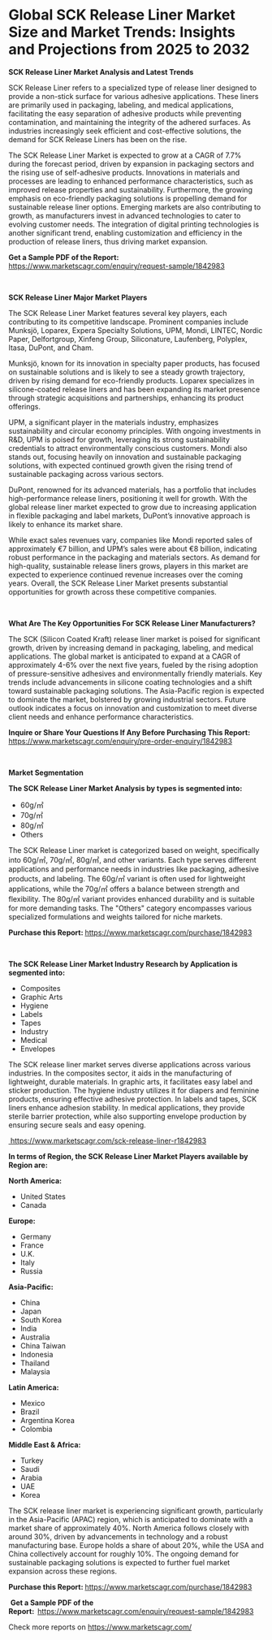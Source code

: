 <p><h1>Global SCK Release Liner Market Size and Market Trends: Insights and Projections from 2025 to 2032</h1></p><p><strong>SCK Release Liner Market Analysis and Latest Trends</strong></p>
<p><p>SCK Release Liner refers to a specialized type of release liner designed to provide a non-stick surface for various adhesive applications. These liners are primarily used in packaging, labeling, and medical applications, facilitating the easy separation of adhesive products while preventing contamination, and maintaining the integrity of the adhered surfaces. As industries increasingly seek efficient and cost-effective solutions, the demand for SCK Release Liners has been on the rise.</p><p>The SCK Release Liner Market is expected to grow at a CAGR of 7.7% during the forecast period, driven by expansion in packaging sectors and the rising use of self-adhesive products. Innovations in materials and processes are leading to enhanced performance characteristics, such as improved release properties and sustainability. Furthermore, the growing emphasis on eco-friendly packaging solutions is propelling demand for sustainable release liner options. Emerging markets are also contributing to growth, as manufacturers invest in advanced technologies to cater to evolving customer needs. The integration of digital printing technologies is another significant trend, enabling customization and efficiency in the production of release liners, thus driving market expansion.</p></p>
<p><strong>Get a Sample PDF of the Report:&nbsp;</strong> <a href="https://www.marketscagr.com/enquiry/request-sample/1842983?utm_campaign=3351&utm_medium=2&utm_source=Github&utm_content=ia&utm_term=26032025&utm_id=sck-release-liner">https://www.marketscagr.com/enquiry/request-sample/1842983</a></p>
<p>&nbsp;</p>
<p><strong>SCK Release Liner Major Market Players</strong></p>
<p><p>The SCK Release Liner Market features several key players, each contributing to its competitive landscape. Prominent companies include Munksjö, Loparex, Expera Specialty Solutions, UPM, Mondi, LINTEC, Nordic Paper, Delfortgroup, Xinfeng Group, Siliconature, Laufenberg, Polyplex, Itasa, DuPont, and Cham.</p><p>Munksjö, known for its innovation in specialty paper products, has focused on sustainable solutions and is likely to see a steady growth trajectory, driven by rising demand for eco-friendly products. Loparex specializes in silicone-coated release liners and has been expanding its market presence through strategic acquisitions and partnerships, enhancing its product offerings.</p><p>UPM, a significant player in the materials industry, emphasizes sustainability and circular economy principles. With ongoing investments in R&D, UPM is poised for growth, leveraging its strong sustainability credentials to attract environmentally conscious customers. Mondi also stands out, focusing heavily on innovation and sustainable packaging solutions, with expected continued growth given the rising trend of sustainable packaging across various sectors.</p><p>DuPont, renowned for its advanced materials, has a portfolio that includes high-performance release liners, positioning it well for growth. With the global release liner market expected to grow due to increasing application in flexible packaging and label markets, DuPont’s innovative approach is likely to enhance its market share.</p><p>While exact sales revenues vary, companies like Mondi reported sales of approximately €7 billion, and UPM’s sales were about €8 billion, indicating robust performance in the packaging and materials sectors. As demand for high-quality, sustainable release liners grows, players in this market are expected to experience continued revenue increases over the coming years. Overall, the SCK Release Liner Market presents substantial opportunities for growth across these competitive companies.</p></p>
<p>&nbsp;</p>
<p><strong>What Are The Key Opportunities For SCK Release Liner Manufacturers?</strong></p>
<p><p>The SCK (Silicon Coated Kraft) release liner market is poised for significant growth, driven by increasing demand in packaging, labeling, and medical applications. The global market is anticipated to expand at a CAGR of approximately 4-6% over the next five years, fueled by the rising adoption of pressure-sensitive adhesives and environmentally friendly materials. Key trends include advancements in silicone coating technologies and a shift toward sustainable packaging solutions. The Asia-Pacific region is expected to dominate the market, bolstered by growing industrial sectors. Future outlook indicates a focus on innovation and customization to meet diverse client needs and enhance performance characteristics.</p></p>
<p><strong>Inquire or Share Your Questions If Any Before Purchasing This Report:</strong> <a href="https://www.marketscagr.com/enquiry/pre-order-enquiry/1842983?utm_campaign=3351&utm_medium=2&utm_source=Github&utm_content=ia&utm_term=26032025&utm_id=sck-release-liner">https://www.marketscagr.com/enquiry/pre-order-enquiry/1842983</a></p>
<p>&nbsp;</p>
<p><strong>Market Segmentation</strong></p>
<p><strong>The SCK Release Liner Market Analysis by types is segmented into:</strong></p>
<p><ul><li>60g/㎡</li><li>70g/㎡</li><li>80g/㎡</li><li>Others</li></ul></p>
<p><p>The SCK Release Liner market is categorized based on weight, specifically into 60g/㎡, 70g/㎡, 80g/㎡, and other variants. Each type serves different applications and performance needs in industries like packaging, adhesive products, and labeling. The 60g/㎡ variant is often used for lightweight applications, while the 70g/㎡ offers a balance between strength and flexibility. The 80g/㎡ variant provides enhanced durability and is suitable for more demanding tasks. The "Others" category encompasses various specialized formulations and weights tailored for niche markets.</p></p>
<p><strong>Purchase this Report:&nbsp;</strong><a href="https://www.marketscagr.com/purchase/1842983?utm_campaign=3351&utm_medium=2&utm_source=Github&utm_content=ia&utm_term=26032025&utm_id=sck-release-liner">https://www.marketscagr.com/purchase/1842983</a></p>
<p>&nbsp;</p>
<p><strong>The SCK Release Liner Market Industry Research by Application is segmented into:</strong></p>
<p><ul><li>Composites</li><li>Graphic Arts</li><li>Hygiene</li><li>Labels</li><li>Tapes</li><li>Industry</li><li>Medical</li><li>Envelopes</li></ul></p>
<p><p>The SCK release liner market serves diverse applications across various industries. In the composites sector, it aids in the manufacturing of lightweight, durable materials. In graphic arts, it facilitates easy label and sticker production. The hygiene industry utilizes it for diapers and feminine products, ensuring effective adhesive protection. In labels and tapes, SCK liners enhance adhesion stability. In medical applications, they provide sterile barrier protection, while also supporting envelope production by ensuring secure seals and easy opening.</p></p>
<p><a href="https://www.marketscagr.com/sck-release-liner-r1842983?utm_campaign=3351&utm_medium=2&utm_source=Github&utm_content=ia&utm_term=26032025&utm_id=sck-release-liner">&nbsp;https://www.marketscagr.com/sck-release-liner-r1842983</a></p>
<p><strong>In terms of Region, the SCK Release Liner Market Players available by Region are:</strong></p>
<p>
    <p> <strong> North America: </strong>
        <ul>
            <li>United States</li>
            <li>Canada</li>
        </ul>
        </p> 
    <p> <strong> Europe: </strong>
        <ul>
            <li>Germany</li>
            <li>France</li>
            <li>U.K.</li>
            <li>Italy</li>
            <li>Russia</li>
        </ul>
        </p> 
    <p> <strong> Asia-Pacific: </strong>
        <ul>
            <li>China</li>
            <li>Japan</li>
            <li>South Korea</li>
            <li>India</li>
            <li>Australia</li>
            <li>China Taiwan</li>
            <li>Indonesia</li>
            <li>Thailand</li>
            <li>Malaysia</li>
        </ul>
        </p> 
    <p> <strong> Latin America: </strong>
        <ul>
            <li>Mexico</li>
            <li>Brazil</li>
            <li>Argentina Korea</li>
            <li>Colombia</li>
        </ul>
        </p> 
    <p> <strong> Middle East & Africa: </strong>
        <ul>
            <li>Turkey</li>
            <li>Saudi</li>
            <li>Arabia</li>
            <li>UAE</li>
            <li>Korea</li>
        </ul>
    </p>
    </p>
<p><p>The SCK release liner market is experiencing significant growth, particularly in the Asia-Pacific (APAC) region, which is anticipated to dominate with a market share of approximately 40%. North America follows closely with around 30%, driven by advancements in technology and a robust manufacturing base. Europe holds a share of about 20%, while the USA and China collectively account for roughly 10%. The ongoing demand for sustainable packaging solutions is expected to further fuel market expansion across these regions.</p></p>
<p><strong>Purchase this Report: </strong><a href="https://www.marketscagr.com/purchase/1842983?utm_campaign=3351&utm_medium=2&utm_source=Github&utm_content=ia&utm_term=26032025&utm_id=sck-release-liner">https://www.marketscagr.com/purchase/1842983</a></p>
<p>&nbsp;<strong>Get a Sample PDF of the Report:&nbsp;&nbsp;</strong><a href="https://www.marketscagr.com/enquiry/request-sample/1842983?utm_campaign=3351&utm_medium=2&utm_source=Github&utm_content=ia&utm_term=26032025&utm_id=sck-release-liner">https://www.marketscagr.com/enquiry/request-sample/1842983</a></p>
<p><strong></strong></p>
<p>Check more reports on <a href="https://www.marketscagr.com/?utm_campaign=3351&utm_medium=2&utm_source=Github&utm_content=ia&utm_term=26032025&utm_id=sck-release-liner">https://www.marketscagr.com/</a></p>
